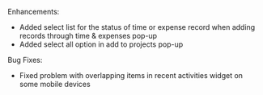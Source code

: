 Enhancements:

* Added select list for the status of time or expense record when adding records through time & expenses pop-up
* Added select all option in add to projects pop-up

Bug Fixes:

* Fixed problem with overlapping items in recent activities widget on some mobile devices